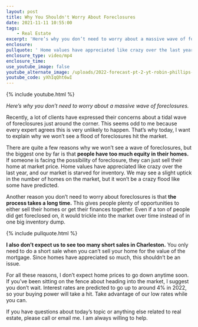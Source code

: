 ```yaml
---
layout: post
title: Why You Shouldn't Worry About Foreclosures
date: 2021-11-11 10:55:00
tags:
    - Real Estate
excerpt: 'Here’s why you don’t need to worry about a massive wave of foreclosures. '
enclosure:
pullquote: ' Home values have appreciated like crazy over the last year or so, and our market is starved for inventory.'
enclosure_type: video/mp4
enclosure_time:
use_youtube_image: false
youtube_alternate_image: /uploads/2022-forecast-pt-2-yt-robin-phillips-ss.jpg
youtube_code: yXhIqQht6wI
---
```

{% include youtube.html %}

*Here’s why you don’t need to worry about a massive wave of foreclosures.*

Recently, a lot of clients have expressed their concerns about a tidal wave of foreclosures just around the corner. This seems odd to me because every expert agrees this is very unlikely to happen. That’s why today, I want to explain why we won’t see a flood of foreclosures hit the market.

There are quite a few reasons why we won’t see a wave of foreclosures, but the biggest one by far is that **people have too much equity in their homes.** If someone is facing the possibility of foreclosure, they can just sell their home at market price. Home values have appreciated like crazy over the last year, and our market is starved for inventory. We may see a slight uptick in the number of homes on the market, but it won’t be a crazy flood like some have predicted.&nbsp;

Another reason you don’t need to worry about foreclosures is that **the process takes a long time.** This gives people plenty of opportunities to either sell their homes or get their finances together. Even if a ton of people did get foreclosed on, it would trickle into the market over time instead of in one big inventory dump.

{% include pullquote.html %}

**I also don’t expect us to see too many short sales in Charleston.** You only need to do a short sale when you can’t sell your home for the value of the mortgage. Since homes have appreciated so much, this shouldn’t be an issue.&nbsp;

For all these reasons, I don’t expect home prices to go down anytime soon. If you’ve been sitting on the fence about heading into the market, I suggest you don’t wait. Interest rates are predicted to go up to around 4% in 2022, so your buying power will take a hit. Take advantage of our low rates while you can.&nbsp;

If you have questions about today’s topic or anything else related to real estate, please call or email me. I am always willing to help.
